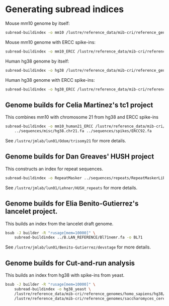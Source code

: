 # Generating subread indices

Mouse mm10 genome by itself:

```sh
subread-buildindex -o mm10 /lustre/reference_data/mib-cri/reference_genomes/mus_musculus/mm10/fasta/mmu.mm10.fa
```

Mouse mm10 genome with ERCC spike-ins:

```sh
subread-buildindex -o mm10_ERCC /lustre/reference_data/mib-cri/reference_genomes/mus_musculus/mm10/fasta/mmu.mm10.fa ../sequences/spikes/ERCC92.fa
```

Human hg38 genome by itself:

```sh
subread-buildindex -o hg38 /lustre/reference_data/mib-cri/reference_genomes/homo_sapiens/hg38/fasta/hsa.hg38.fa
```

Human hg38 genome with ERCC spike-ins:

```sh
subread-buildindex -o hg38_ERCC /lustre/reference_data/mib-cri/reference_genomes/homo_sapiens/hg38/fasta/hsa.hg38.fa ../sequences/spikes/ERCC92.fa
```

## Genome builds for Celia Martinez's tc1 project

This combines mm10 with chromosome 21 from hg38 and ERCC spike-ins

```sh
subread-buildindex -o mm10_human21_ERCC /lustre/reference_data/mib-cri/reference_genomes/mus_musculus/mm10/fasta/mmu.mm10.fa \
	../sequences/misc/hg38.chr21.fa ../sequences/spikes/ERCC92.fa
```

See `/lustre/jmlab/lun01/Odom/trisomy21` for more details.

## Genome builds for Dan Greaves' HUSH project 

This constructs an index for repeat sequences.

```sh
subread-buildindex -o RepeatMasker ../sequences/repeats/RepeatMaskerLib.fasta
```

See `/lustre/jmlab/lun01/Lehner/HUSH_repeats` for more details.

## Genome builds for Elia Benito-Gutierrez's lancelet project.

This builds an index from the lancelet draft genome.

```sh
bsub -J builder -R "rusage[mem=10000]" \
    subread-buildindex ../B.LAN_REFERENCE/Bl71nemr.fa -o BL71
```

See `/lustre/jmlab/lun01/Benito-Gutierrez/devstage` for more details.

## Genome builds for Cut-and-run analysis

This builds an index from hg38 with spike-ins from yeast.

```sh
bsub -J builder -R "rusage[mem=10000]" \
    subread-buildindex -o hg38_yeast \
    /lustre/reference_data/mib-cri/reference_genomes/homo_sapiens/hg38/fasta/hsa.hg38.fa \
    /lustre/reference_data/mib-cri/reference_genomes/saccharomyces_cerevisiae/R64-1-1/fasta/sce.R64-1-1.fa
```

